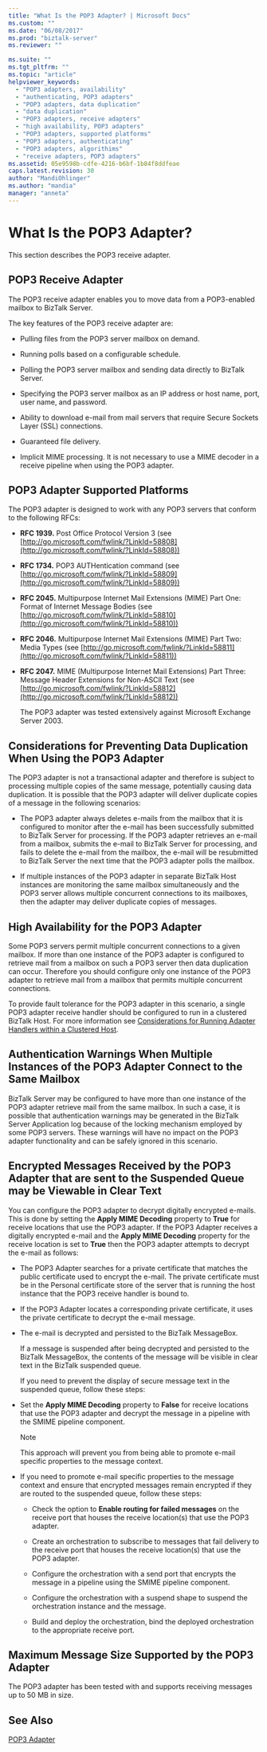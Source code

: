 ```yaml
---
title: "What Is the POP3 Adapter? | Microsoft Docs"
ms.custom: ""
ms.date: "06/08/2017"
ms.prod: "biztalk-server"
ms.reviewer: ""

ms.suite: ""
ms.tgt_pltfrm: ""
ms.topic: "article"
helpviewer_keywords: 
  - "POP3 adapters, availability"
  - "authenticating, POP3 adapters"
  - "POP3 adapters, data duplication"
  - "data duplication"
  - "POP3 adapters, receive adapters"
  - "high availability, POP3 adapters"
  - "POP3 adapters, supported platforms"
  - "POP3 adapters, authenticating"
  - "POP3 adapters, algorithims"
  - "receive adapters, POP3 adapters"
ms.assetid: 05e9598b-cdfe-4216-b6bf-1b84f8ddfeae
caps.latest.revision: 30
author: "MandiOhlinger"
ms.author: "mandia"
manager: "anneta"
---
```

# What Is the POP3 Adapter?
This section describes the POP3 receive adapter.  
  
## POP3 Receive Adapter  
 The POP3 receive adapter enables you to move data from a POP3-enabled mailbox to BizTalk Server.  
  
 The key features of the POP3 receive adapter are:  
  
-   Pulling files from the POP3 server mailbox on demand.  
  
-   Running polls based on a configurable schedule.  
  
-   Polling the POP3 server mailbox and sending data directly to BizTalk Server.  
  
-   Specifying the POP3 server mailbox as an IP address or host name, port, user name, and password.  
  
-   Ability to download e-mail from mail servers that require Secure Sockets Layer (SSL) connections.  
  
-   Guaranteed file delivery.  
  
-   Implicit MIME processing. It is not necessary to use a MIME decoder in a receive pipeline when using the POP3 adapter.  
  
## POP3 Adapter Supported Platforms  
 The POP3 adapter is designed to work with any POP3 servers that conform to the following RFCs:  
  
- **RFC 1939.** Post Office Protocol Version 3 (see [http://go.microsoft.com/fwlink/?LinkId=58808](http://go.microsoft.com/fwlink/?LinkId=58808))  
  
- **RFC 1734.** POP3 AUTHentication command (see [http://go.microsoft.com/fwlink/?LinkId=58809](http://go.microsoft.com/fwlink/?LinkId=58809))  
  
- **RFC 2045.** Multipurpose Internet Mail Extensions (MIME) Part One: Format of Internet Message Bodies (see [http://go.microsoft.com/fwlink/?LinkId=58810](http://go.microsoft.com/fwlink/?LinkId=58810))  
  
- **RFC 2046.** Multipurpose Internet Mail Extensions (MIME) Part Two: Media Types (see [http://go.microsoft.com/fwlink/?LinkId=58811](http://go.microsoft.com/fwlink/?LinkId=58811))  
  
- **RFC 2047.** MIME (Multipurpose Internet Mail Extensions) Part Three: Message Header Extensions for Non-ASCII Text (see [http://go.microsoft.com/fwlink/?LinkId=58812](http://go.microsoft.com/fwlink/?LinkId=58812))  
  
  The POP3 adapter was tested extensively against Microsoft Exchange Server 2003.  
  
## Considerations for Preventing Data Duplication When Using the POP3 Adapter  
 The POP3 adapter is not a transactional adapter and therefore is subject to processing multiple copies of the same message, potentially causing data duplication. It is possible that the POP3 adapter will deliver duplicate copies of a message in the following scenarios:  
  
-   The POP3 adapter always deletes e-mails from the mailbox that it is configured to monitor after the e-mail has been successfully submitted to BizTalk Server for processing. If the POP3 adapter retrieves an e-mail from a mailbox, submits the e-mail to BizTalk Server for processing, and fails to delete the e-mail from the mailbox, the e-mail will be resubmitted to BizTalk Server the next time that the POP3 adapter polls the mailbox.  
  
-   If multiple instances of the POP3 adapter in separate BizTalk Host instances are monitoring the same mailbox simultaneously and the POP3 server allows multiple concurrent connections to its mailboxes, then the adapter may deliver duplicate copies of messages.  
  
## High Availability for the POP3 Adapter  
 Some POP3 servers permit multiple concurrent connections to a given mailbox. If more than one instance of the POP3 adapter is configured to retrieve mail from a mailbox on such a POP3 server then data duplication can occur. Therefore you should configure only one instance of the POP3 adapter to retrieve mail from a mailbox that permits multiple concurrent connections.  
  
 To provide fault tolerance for the POP3 adapter in this scenario, a single POP3 adapter receive handler should be configured to run in a clustered BizTalk Host. For more information see [Considerations for Running Adapter Handlers within a Clustered Host](../core/considerations-for-running-adapter-handlers-within-a-clustered-host1.md).  
  
## Authentication Warnings When Multiple Instances of the POP3 Adapter Connect to the Same Mailbox  
 BizTalk Server may be configured to have more than one instance of the POP3 adapter retrieve mail from the same mailbox. In such a case, it is possible that authentication warnings may be generated in the BizTalk Server Application log because of the locking mechanism employed by some POP3 servers. These warnings will have no impact on the POP3 adapter functionality and can be safely ignored in this scenario.  
  
## Encrypted Messages Received by the POP3 Adapter that are sent to the Suspended Queue may be Viewable in Clear Text  
 You can configure the POP3 adapter to decrypt digitally encrypted e-mails. This is done by setting the **Apply MIME Decoding** property to **True** for receive locations that use the POP3 adapter. If the POP3 Adapter receives a digitally encrypted e-mail and the **Apply MIME Decoding** property for the receive location is set to **True** then the POP3 adapter attempts to decrypt the e-mail as follows:  
  
- The POP3 Adapter searches for a private certificate that matches the public certificate used to encrypt the e-mail. The private certificate must be in the Personal certificate store of the server that is running the host instance that the POP3 receive handler is bound to.  
  
- If the POP3 Adapter locates a corresponding private certificate, it uses the private certificate to decrypt the e-mail message.  
  
- The e-mail is decrypted and persisted to the BizTalk MessageBox.  
  
  If a message is suspended after being decrypted and persisted to the BizTalk MessageBox, the contents of the message will be visible in clear text in the BizTalk suspended queue.  
  
  If you need to prevent the display of secure message text in the suspended queue, follow these steps:  
  
- Set the **Apply MIME Decoding** property to **False** for receive locations that use the POP3 adapter and decrypt the message in a pipeline with the SMIME pipeline component.  
  
  > [!NOTE]
  >  This approach will prevent you from being able to promote e-mail specific properties to the message context.  
  
- If you need to promote e-mail specific properties to the message context and ensure that encrypted messages remain encrypted if they are routed to the suspended queue, follow these steps:  
  
  -   Check the option to **Enable routing for failed messages** on the receive port that houses the receive location(s) that use the POP3 adapter.  
  
  -   Create an orchestration to subscribe to messages that fail delivery to the receive port that houses the receive location(s) that use the POP3 adapter.  
  
  -   Configure the orchestration with a send port that encrypts the message in a pipeline using the SMIME pipeline component.  
  
  -   Configure the orchestration with a suspend shape to suspend the orchestration instance and the message.  
  
  -   Build and deploy the orchestration, bind the deployed orchestration to the appropriate receive port.  
  
## Maximum Message Size Supported by the POP3 Adapter  
 The POP3 adapter has been tested with and supports receiving messages up to 50 MB in size.  
  
## See Also  
 [POP3 Adapter](../core/pop3-adapter.md)